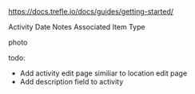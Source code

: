https://docs.trefle.io/docs/guides/getting-started/

Activity
Date
Notes
Associated Item
Type

photo

todo:

- Add activity edit page similiar to location edit page
- Add description field to activity
